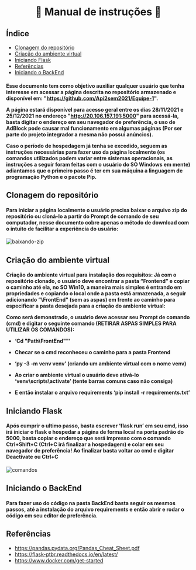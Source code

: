 <h1 align="center">

 📖 Manual de instruções 📖

</h1>

## Índice

* [Clonagem do repositório](#Clonagem-do-repositório)
* [Criação do ambiente virtual](#Criação-do-ambiente-virtual)
* [Iniciando Flask](#Iniciando-Flask)
* [Referências](#Referências)
* [Iniciando o BackEnd](#Iniciando-o-BackEnd)


<h4>

Esse documento tem como objetivo auxiliar qualquer usuário que tenha interesse em acessar a
página descrita no repositório armazenado e disponível em:
"https://github.com/Api2sem2021/Equipe-1".

A página estará disponível para acesso geral entre os dias 28/11/2021 e 25/12/2021 no endereço
"http://20.106.157.191:5000" para acessá-la, basta digitar o endereço em seu navegador de
preferência, o uso de AdBlock pode causar mal funcionamento em algumas páginas (Por ser parte
do projeto integrador a mesma não possui anúncios).

Caso o período de hospedagem já tenha se excedido, seguem as instruções necessárias para fazer
uso da página localmente (os comandos utilizados podem variar entre sistemas operacionais, as
instruções a seguir foram feitas com o usuário do SO Windows em mente) adiantamos que o
primeiro passo é ter em sua máquina a linguagem de programação Python e o pacote Pip.

</h4>


## Clonagem do repositório

<h4>
Para iniciar a página localmente o usuário precisa baixar o arquivo zip do repositório ou
cloná-lo a partir do Prompt de comando de seu computador, nesse documento cobre
apenas o método de download com o intuito de facilitar a experiência do usuário:
</h4>

![baixando-zip](https://user-images.githubusercontent.com/90697929/143706529-66bc88a1-07ae-4fdd-9c7f-fef8993011f4.gif)

## Criação do ambiente virtual 

<h4>

Criação do ambiente virtual para instalação dos requisitos:
Já com o repositório clonado, o usuário deve encontrar a pasta “Frontend” e copiar o
caminho até ela, no SO Win10, a maneira mais simples é entrando em propriedades e
copiando o local onde a pasta está armazenada, a seguir adicionando “\FrontEnd" (sem
as aspas) em frente ao caminho para especificar a pasta desejada para a criação do
ambiente virtual:

Como será demonstrado, o usuário deve acessar seu Prompt de comando (cmd) e digitar o
seguinte comando (RETIRAR ASPAS SIMPLES PARA UTILIZAR OS COMANDOS):

* ‘Cd "Path\FrontEnd""’

 * Checar se o cmd reconheceu o caminho para a pasta Frontend

* ‘py -3 -m venv venv’ (criando um ambiente virtual com o nome venv)

* Ao criar o ambiente virtual o usuário deve ativá-lo
‘venv\scripts\activate’ (tente barras comuns caso não consiga)

* E então instalar o arquivo requirements
‘pip install -r requirements.txt’


## Iniciando Flask

<h4>
Após cumprir o ultimo passo, basta escrever ‘flask run’ em seu cmd, isso irá iniciar o
flask e hospedar a página de forma local na porta padrão do 5000, basta copiar o endereço
que será impresso com o comando Ctrl+Shift+C (Ctrl+C irá finalizar a hospedagem) e
colar em seu navegador de preferência!
Ao finalizar basta voltar ao cmd e digitar Deactivate ou Ctrl+C
</h4>

![comandos](https://user-images.githubusercontent.com/90697929/143710153-883d58ed-e204-4a87-881d-18501ae04fb1.gif)

 
 ## Iniciando o BackEnd
 
 <h4>
  Para fazer uso do código na pasta BackEnd basta seguir os mesmos passos, até a instalação do arquivo requirements e então abrir e rodar o código em seu editor de preferência.
 </h4>
  
## Referências 

* <https://pandas.pydata.org/Pandas_Cheat_Sheet.pdf>
* <https://flask-ptbr.readthedocs.io/en/latest/>
* <https://www.docker.com/get-started>
